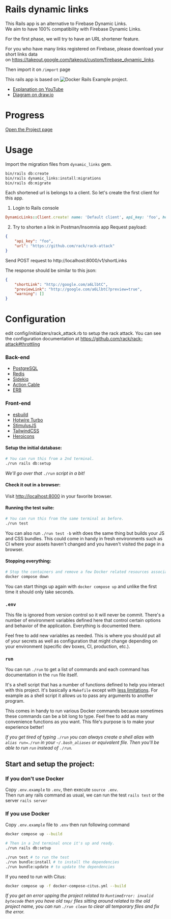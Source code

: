 # Rails dynamic links

This Rails app is an alternative to Firebase Dynamic Links.  
We aim to have 100% compatibility with Firebase Dynamic Links.

For the first phase, we will try to have an URL shortener feature.  

For you who have many links registered on Firebase, please download your short links data  
on https://takeout.google.com/takeout/custom/firebase_dynamic_links.

Then import it on `/import` page

This rails app is based on ![Docker Rails Example](https://github.com/nickjj/docker-rails-example?ref=https://github.com/saiqulhaq/rails_dynamic_links) project.

* [Explanation on YouTube](https://youtu.be/cL1ByYwAgQk?si=KXzUN5U5_JNXeQPs)
* [Diagram on draw.io](https://drive.google.com/file/d/1KwLzK7rENinnj9Zo6ZK9Y3hG3yJRtr61/view?usp=sharing)

# Progress
[Open the Project page](https://github.com/users/saiqulhaq/projects/3/views/1)

# Usage

Import the migration files from `dynamic_links` gem.

```bash
bin/rails db:create
bin/rails dynamic_links:install:migrations
bin/rails db:migrate
```

Each shortened url is belongs to a client. So let's create the first client for this app.
1. Login to Rails console
```ruby
DynamicLinks::Client.create! name: 'Default client', api_key: 'foo', hostname: 'google.com', scheme: 'http'
```
2. Try to shorten a link in Postman/Insomnia app
Request payload:
```json
{
	"api_key": "foo",
	"url": "https://github.com/rack/rack-attack"
}
```
Send POST request to http://localhost:8000/v1/shortLinks

The response should be similar to this json:
```json
{
	"shortLink": "http://google.com/a6LlbtC",
	"previewLink": "http://google.com/a6LlbtC?preview=true",
	"warning": []
}
```

# Configuration

edit config/initializers/rack_attack.rb to setup the rack attack.
You can see the configuration documentation at https://github.com/rack/rack-attack#throttling

### Back-end

- [PostgreSQL](https://www.postgresql.org/)
- [Redis](https://redis.io/)
- [Sidekiq](https://github.com/mperham/sidekiq)
- [Action Cable](https://guides.rubyonrails.org/action_cable_overview.html)
- [ERB](https://guides.rubyonrails.org/layouts_and_rendering.html)

### Front-end

- [esbuild](https://esbuild.github.io/)
- [Hotwire Turbo](https://hotwired.dev/)
- [StimulusJS](https://stimulus.hotwired.dev/)
- [TailwindCSS](https://tailwindcss.com/)
- [Heroicons](https://heroicons.com/)


#### Setup the initial database:

```sh
# You can run this from a 2nd terminal.
./run rails db:setup
```

*We'll go over that `./run` script in a bit!*

#### Check it out in a browser:

Visit <http://localhost:8000> in your favorite browser.

#### Running the test suite:

```sh
# You can run this from the same terminal as before.
./run test
```

You can also run `./run test -b` with does the same thing but builds your JS
and CSS bundles. This could come in handy in fresh environments such as CI
where your assets haven't changed and you haven't visited the page in a
browser.

#### Stopping everything:

```sh
# Stop the containers and remove a few Docker related resources associated to this project.
docker compose down
```

You can start things up again with `docker compose up` and unlike the first
time it should only take seconds.

### `.env`

This file is ignored from version control so it will never be commit. There's a
number of environment variables defined here that control certain options and
behavior of the application. Everything is documented there.

Feel free to add new variables as needed. This is where you should put all of
your secrets as well as configuration that might change depending on your
environment (specific dev boxes, CI, production, etc.).

### `run`

You can run `./run` to get a list of commands and each command has
documentation in the `run` file itself.

It's a shell script that has a number of functions defined to help you interact
with this project. It's basically a `Makefile` except with [less
limitations](https://nickjanetakis.com/blog/replacing-make-with-a-shell-script-for-running-your-projects-tasks).
For example as a shell script it allows us to pass any arguments to another
program.

This comes in handy to run various Docker commands because sometimes these
commands can be a bit long to type. Feel free to add as many convenience
functions as you want. This file's purpose is to make your experience better!

*If you get tired of typing `./run` you can always create a shell alias with
`alias run=./run` in your `~/.bash_aliases` or equivalent file. Then you'll be
able to run `run` instead of `./run`.*

## Start and setup the project:

### If you don't use Docker

Copy `.env.example` to `.env`, then execute `source .env`.  
Then run any rails command as usual, we can run the test `rails test` or the server `rails server`

### If you use Docker

Copy `.env.example` file to `.env` then run following command

```sh
docker compose up --build

# Then in a 2nd terminal once it's up and ready.
./run rails db:setup

./run test # to run the test
./run bundle:install # to install the dependencies
./run bundle:update # to update the dependencies
```

If you need to run with Citus:

```sh
docker compose up -f docker-compose-citus.yml --build
```

*If you get an error upping the project related to `RuntimeError: invalid
bytecode` then you have old `tmp/` files sitting around related to the old
project name, you can run `./run clean` to clear all temporary files and fix
the error.*
